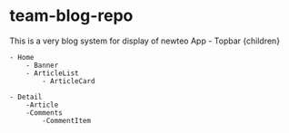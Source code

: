 # team-blog-repo
This is a very blog system for display of newteo
App
	- Topbar
	{children}

	- Home
		- Banner
		- ArticleList
			- ArticleCard

	- Detail
		-Article
		-Comments
			-CommentItem
